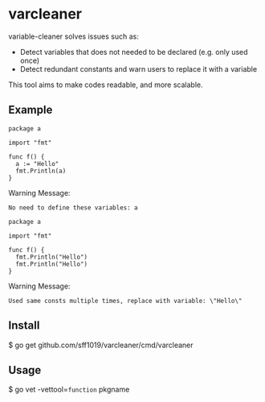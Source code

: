 # varcleaner

variable-cleaner solves issues such as:
- Detect variables that does not needed to be declared (e.g. only used once)
- Detect redundant constants and warn users to replace it with a variable

This tool aims to make codes readable, and more scalable.

## Example

```
package a 

import "fmt"

func f() {
  a := "Hello"
  fmt.Println(a)
}
```

Warning Message:
```
No need to define these variables: a
```

```
package a 

import "fmt"

func f() {
  fmt.Println("Hello")
  fmt.Println("Hello")
}
```

Warning Message:
```
Used same consts multiple times, replace with variable: \"Hello\"
```

## Install
$ go get github.com/sff1019/varcleaner/cmd/varcleaner

## Usage
$ go vet -vettool=`function` pkgname
